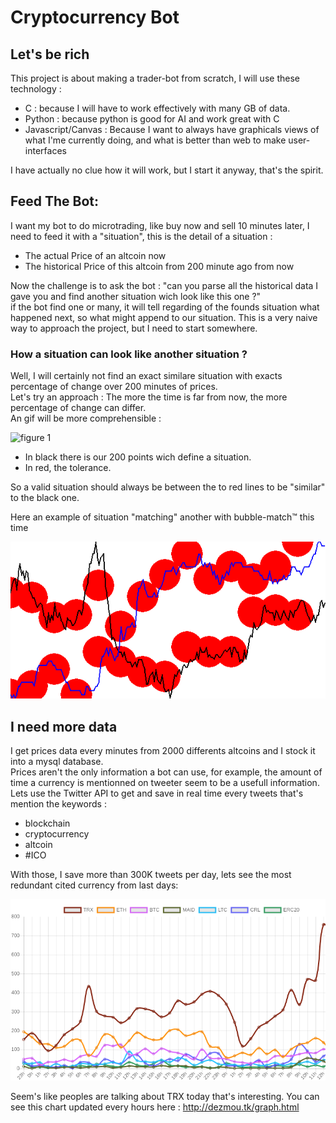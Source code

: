 # Cryptocurrency Bot
## Let's be rich

This project is about making a trader-bot from scratch, I will use these technology :
 - C : because I will have to work effectively with many GB of data.
 - Python : because python is good for AI and work great with C
 - Javascript/Canvas : Because I want to always have graphicals views of what I'me currently doing, and what is better than web to make user-interfaces

 I have actually no clue how it will work, but I start it anyway, that's the spirit.

 ## Feed The Bot:
 I want my bot to do microtrading, like buy now and sell 10 minutes later, I need to feed it with a "situation", this is the detail of a situation : 
  - The actual Price of an altcoin now
  - The historical Price of this altcoin from 200 minute ago from now

Now the challenge is to ask the bot : "can you parse all the historical data I gave you and find another situation wich look like this one ?"  
if the bot find one or many, it will tell regarding of the founds situation what happened next, so what might append to our situation. This is a very naive way to approach the project, but I need to start somewhere.

### How a situation can look like another situation ? 
Well, I will certainly not find an exact similare situation with exacts percentage of change over 200 minutes of prices.  
Let's try an approach : 
The more the time is far from now, the more percentage of change can differ.  
An gif will be more comprehensible : 

![figure 1](fig1.gif)  

 - In black there is our 200 points wich define a situation.  
 - In red, the tolerance.

So a valid situation should always be between the to red lines to be "similar" to the black one.  

Here an example of situation "matching" another with bubble-match™ this time

 ![figure 2](fig_1.gif) 

## I need more data

I get prices data every minutes from 2000 differents altcoins and I stock it into a mysql database.  
Prices aren't the only information a bot can use, for example, the amount of time a currency is mentionned on tweeter seem to be a usefull information.  
Lets use the Twitter API to get and save in real time every tweets that's mention the keywords : 
 - blockchain
 - cryptocurrency
 - altcoin
 - #ICO

 With those, I save more than 300K tweets per day, lets see the most redundant cited currency from last days: 

 ![figure 3](tweets.png)

 Seem's like peoples are talking about TRX today that's interesting.
 You can see this chart updated every hours here : 
 http://dezmou.tk/graph.html
